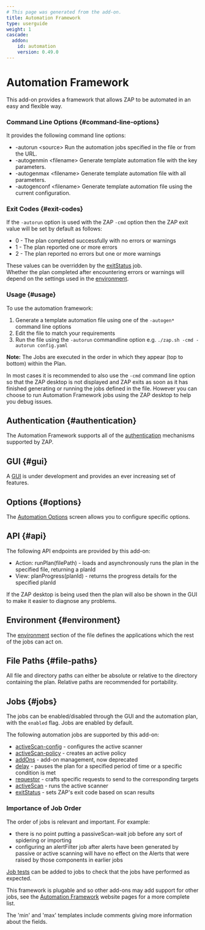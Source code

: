 ```yaml
---
# This page was generated from the add-on.
title: Automation Framework
type: userguide
weight: 1
cascade:
  addon:
    id: automation
    version: 0.49.0
---
```


# Automation Framework

This add-on provides a framework that allows ZAP to be automated in an easy and flexible way.

### Command Line Options {#command-line-options}

It provides the following command line options:

* -autorun \<source\> Run the automation jobs specified in the file or from the URL.
* -autogenmin \<filename\> Generate template automation file with the key parameters.
* -autogenmax \<filename\> Generate template automation file with all parameters.
* -autogenconf \<filename\> Generate template automation file using the current configuration.

### Exit Codes {#exit-codes}

If the `-autorun` option is used with the ZAP `-cmd` option then the ZAP exit value will be set by default as follows:

* 0 - The plan completed successfully with no errors or warnings
* 1 - The plan reported one or more errors
* 2 - The plan reported no errors but one or more warnings

These values can be overridden by the [exitStatus](/docs/desktop/addons/automation-framework/job-exitstatus/) job.  
Whether the plan completed after encountering errors or warnings will depend on the settings used in the [environment](/docs/desktop/addons/automation-framework/environment/).

### Usage {#usage}

To use the automation framework:

1. Generate a template automation file using one of the `-autogen*` command line options
2. Edit the file to match your requirements
3. Run the file using the `-autorun` commandline option e.g. `./zap.sh -cmd -autorun config.yaml`

**Note:** The Jobs are executed in the order in which they appear (top to bottom) within the Plan.


In most cases it is recommended to also use the `-cmd` command line option so that the ZAP desktop is not displayed
and ZAP exits as soon as it has finished generating or running the jobs defined in the file.
However you can choose to run Automation Framework jobs using the ZAP desktop to help you debug issues.

## Authentication {#authentication}

The Automation Framework supports all of the [authentication](/docs/desktop/addons/automation-framework/authentication/) mechanisms supported by ZAP.

## GUI {#gui}

A [GUI](/docs/desktop/addons/automation-framework/gui/) is under development and provides an ever increasing set of features.

## Options {#options}

The [Automation Options](/docs/desktop/addons/automation-framework/options/) screen allows you to configure specific options.

## API {#api}

The following API endpoints are provided by this add-on:

* Action: runPlan(filePath) - loads and asynchronously runs the plan in the specified file, returning a planId
* View: planProgress(planId) - returns the progress details for the specified planId

If the ZAP desktop is being used then the plan will also be shown in the GUI to make it easier to diagnose any problems.

## Environment {#environment}

The [environment](/docs/desktop/addons/automation-framework/environment/) section of the file defines the applications which the rest of the jobs can act on.

## File Paths {#file-paths}

All file and directory paths can either be absolute or relative to the directory containing the plan. Relative paths are recommended for portability.

## Jobs {#jobs}

The jobs can be enabled/disabled through the GUI and the automation plan, with the `enabled` flag. Jobs are enabled by default.


The following automation jobs are supported by this add-on:

* [activeScan-config](/docs/desktop/addons/automation-framework/job-ascanconfig/) - configures the active scanner
* [activeScan-policy](/docs/desktop/addons/automation-framework/job-ascanpolicy/) - creates an active policy
* [addOns](/docs/desktop/addons/automation-framework/job-addons/) - add-on management, now deprecated
* [delay](/docs/desktop/addons/automation-framework/job-delay/) - pauses the plan for a specified period of time or a specific condition is met
* [requestor](/docs/desktop/addons/automation-framework/job-requestor/) - crafts specific requests to send to the corresponding targets
* [activeScan](/docs/desktop/addons/automation-framework/job-ascan/) - runs the active scanner
* [exitStatus](/docs/desktop/addons/automation-framework/job-exitstatus/) - sets ZAP's exit code based on scan results

### Importance of Job Order

The order of jobs is relevant and important. For example:

* there is no point putting a passiveScan-wait job before any sort of spidering or importing
* configuring an alertFilter job after alerts have been generated by passive or active scanning will have no effect on the Alerts that were raised by those components in earlier jobs


[Job tests](/docs/desktop/addons/automation-framework/tests/) can be added to jobs to check that the jobs have performed as expected.


This framework is plugable and so other add-ons may add support for other jobs, see the
[Automation Framework](/docs/automate/automation-framework/) website pages for a more complete list.


The 'min' and 'max' templates include comments giving more information about the fields.
